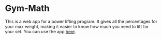 # Gym-Math
This is a web app for a power lifting program. It gives all the percentages for your max weight, making it easier to know how much you need to lift for your set. You can use the app [here](https://brandonblaschke.github.io/Gym-Math/).
